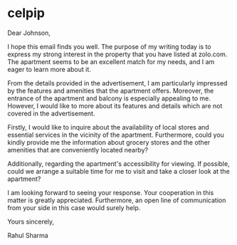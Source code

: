 # celpip

Dear Johnson, 

I hope this email finds you well. The purpose of my writing today is to express my strong interest in the property that you have listed at zolo.com.
The apartment seems to be an excellent match for my needs, and I am eager to learn more about it. 

From the details provided in the advertisement, I am particularly impressed by the features and amenities that the apartment offers.
Moreover, the entrance of the apartment and balcony is especially appealing to me. However, I would like to more about its features and details which are not covered in the advertisement.

Firstly, I would like to inquire about the availability of local stores and essential services in the vicinity of the apartment.
Furthermore, could you kindly provide me the information about grocery stores and the other amenities that are conveniently located nearby?

Additionally, regarding the apartment's accessibility for viewing. If possible, could we arrange a suitable time for me to visit and take a closer look at the apartment?

I am looking forward to seeing your response. Your cooperation in this matter is greatly appreciated. 
Furthermore, an open line of communication from your side in this case would surely help.  

Yours sincerely,

Rahul Sharma 
